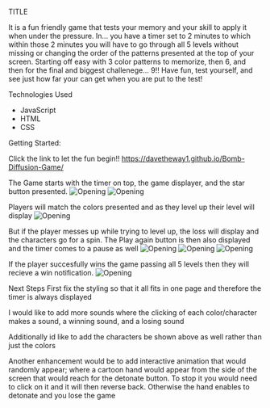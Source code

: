 TITLE

It is a fun friendly game that tests your memory and your skill to apply it when under the pressure. In... you have a timer set to 2 minutes to which within those 2 minutes you will have to go through all 5 levels without missing or changing the order of the patterns presented at the top of your screen. Starting off easy with 3 color patterns to memorize, then 6, and then for the final and biggest challenege... 9!! Have fun, test yourself, and see just how far your can get when you are put to the test!

Technologies Used
- JavaScript
- HTML
- CSS

Getting Started:

Click the link to let the fun begin!!
https://davetheway1.github.io/Bomb-Diffusion-Game/ 

The Game starts with the timer on top, the game displayer, and the star button presented.
![Opening](img/Screenshot%202024-03-22%20at%209.23.27%E2%80%AFAM.PNG)
![Opening](img/Screenshot%202024-03-22%20at%209.23.34%E2%80%AFAM.PNG)

Players will match the colors presented and as they level up their level will display
![Opening](img/Screenshot%202024-03-22%20at%209.26.18%E2%80%AFAM.PNG)

But if the player messes up while trying to level up, the loss will display and the characters go for a spin. The Play again button is then also displayed and the timer comes to a pause as well
![Opening](img/Screenshot%202024-03-22%20at%209.24.48%E2%80%AFAM.PNG)
![Opening](img/Screenshot%202024-03-22%20at%209.28.15%E2%80%AFAM.png)
![Opening](img/Screenshot%202024-03-22%20at%209.28.08%E2%80%AFAM.png)

If the player succesfully wins the game passing all 5 levels then they will
recieve a win notification.
![Opening](img/Screenshot%202024-03-22%20at%209.29.44%E2%80%AFAM.PNG)

Next Steps
First fix the styling so that it all fits in one page and therefore the timer is always displayed

I would like to add more sounds where the clicking of each color/character makes a sound, a winning sound, and a losing sound

Additionally id like to add the characters be shown above as well rather than just the colors

Another enhancement would be to add interactive animation that would randomly appear; 
where a cartoon hand would appear from the side of the screen that would reach for the detonate button. 
To stop it you would need to click on it and it will then reverse back. Otherwise the hand enables 
to detonate and you lose the game